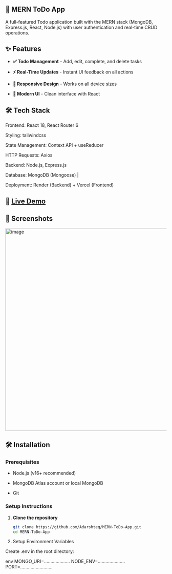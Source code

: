 ## 📝 MERN ToDo App

A full-featured Todo application built with the MERN stack (MongoDB, Express.js, React, Node.js) with user authentication and real-time CRUD operations.

## ✨ Features

- **✅ Todo Management** - Add, edit, complete, and delete tasks

- **⚡ Real-Time Updates** - Instant UI feedback on all actions

- **📱 Responsive Design** - Works on all device sizes

- **🎨 Modern UI** - Clean interface with React 

## 🛠 Tech Stack

Frontend: React 18, React Router 6 

Styling: tailwindcss 

State Management: Context API + useReducer

HTTP Requests: Axios

Backend: Node.js, Express.js     

Database: MongoDB (Mongoose)       |

Deployment: Render (Backend) + Vercel (Frontend) 

## 🚀 [Live Demo](https://mern-todo-app-wglw.onrender.com)

## 📸 Screenshots

<img width="818" height="631" alt="image" src="https://github.com/user-attachments/assets/f52ecef6-54db-4b97-b1f8-1e900f775892" />

## 🛠 Installation

### Prerequisites

- Node.js (v16+ recommended)

- MongoDB Atlas account or local MongoDB

- Git

### Setup Instructions

1. **Clone the repository**
   ```bash
   git clone https://github.com/Adarshteq/MERN-ToDo-App.git
   cd MERN-ToDo-App 

2. Setup Environment Variables

Create .env in the root directory:

env
MONGO_URI=....................
NODE_ENV=.....................
PORT=.........................

